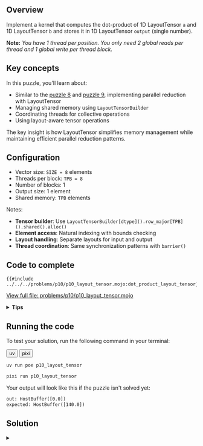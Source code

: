 ## Overview

Implement a kernel that computes the dot-product of 1D LayoutTensor `a` and 1D LayoutTensor `b` and stores it in 1D LayoutTensor `output` (single number).

**Note:** _You have 1 thread per position. You only need 2 global reads per thread and 1 global write per thread block._

## Key concepts

In this puzzle, you'll learn about:
- Similar to the [puzzle 8](../puzzle_08/layout_tensor.md) and [puzzle 9](../puzzle_09/layout_tensor.md), implementing parallel reduction with LayoutTensor
- Managing shared memory using `LayoutTensorBuilder`
- Coordinating threads for collective operations
- Using layout-aware tensor operations

The key insight is how LayoutTensor simplifies memory management while maintaining efficient parallel reduction patterns.

## Configuration

- Vector size: `SIZE = 8` elements
- Threads per block: `TPB = 8`
- Number of blocks: 1
- Output size: 1 element
- Shared memory: `TPB` elements

Notes:
- **Tensor builder**: Use `LayoutTensorBuilder[dtype]().row_major[TPB]().shared().alloc()`
- **Element access**: Natural indexing with bounds checking
- **Layout handling**: Separate layouts for input and output
- **Thread coordination**: Same synchronization patterns with `barrier()`

## Code to complete

```mojo
{{#include ../../../problems/p10/p10_layout_tensor.mojo:dot_product_layout_tensor}}
```
<a href="{{#include ../_includes/repo_url.md}}/blob/main/problems/p10/p10_layout_tensor.mojo" class="filename">View full file: problems/p10/p10_layout_tensor.mojo</a>

<details>
<summary><strong>Tips</strong></summary>

<div class="solution-tips">

1. Create shared memory with tensor builder
2. Store `a[global_i] * b[global_i]` in `shared[local_i]`
3. Use parallel reduction pattern with `barrier()`
4. Let thread 0 write final result to `output[0]`
</div>
</details>

## Running the code

To test your solution, run the following command in your terminal:

<div class="code-tabs" data-tab-group="package-manager">
  <div class="tab-buttons">
    <button class="tab-button">uv</button>
    <button class="tab-button">pixi</button>
  </div>
  <div class="tab-content">

```bash
uv run poe p10_layout_tensor
```

  </div>
  <div class="tab-content">

```bash
pixi run p10_layout_tensor
```

  </div>
</div>

Your output will look like this if the puzzle isn't solved yet:
```txt
out: HostBuffer([0.0])
expected: HostBuffer([140.0])
```

## Solution

<details class="solution-details">
<summary></summary>

```mojo
{{#include ../../../solutions/p10/p10_layout_tensor.mojo:dot_product_layout_tensor_solution}}
```

<div class="solution-explanation">

The solution implements a parallel reduction for dot product using LayoutTensor. Here's the detailed breakdown:

### Phase 1: Element-wise Multiplication
Each thread performs one multiplication with natural indexing:
```mojo
shared[local_i] = a[global_i] * b[global_i]
```

### Phase 2: Parallel Reduction
Tree-based reduction with layout-aware operations:

```txt
Initial:  [0*0  1*1  2*2  3*3  4*4  5*5  6*6  7*7]
        = [0    1    4    9    16   25   36   49]

Step 1:   [0+16 1+25 4+36 9+49  16   25   36   49]
        = [16   26   40   58   16   25   36   49]

Step 2:   [16+40 26+58 40   58   16   25   36   49]
        = [56   84   40   58   16   25   36   49]

Step 3:   [56+84  84   40   58   16   25   36   49]
        = [140   84   40   58   16   25   36   49]
```

### Key Implementation Features:

1. **Memory Management**:
   - Clean shared memory allocation with tensor builder
   - Type-safe operations with LayoutTensor
   - Automatic bounds checking
   - Layout-aware indexing

2. **Thread Synchronization**:
   - `barrier()` after initial multiplication
   - `barrier()` between reduction steps
   - Safe thread coordination

3. **Reduction Logic**:
   ```mojo
   stride = TPB // 2
   while stride > 0:
       if local_i < stride:
           shared[local_i] += shared[local_i + stride]
       barrier()
       stride //= 2
   ```

4. **Performance Benefits**:
   - \\(O(\log n)\\) time complexity
   - Coalesced memory access
   - Minimal thread divergence
   - Efficient shared memory usage

The LayoutTensor version maintains the same efficient parallel reduction while providing:
- Better type safety
- Cleaner memory management
- Layout awareness
- Natural indexing syntax

### Barrier Synchronization Importance

The `barrier()` between reduction steps is critical for correctness. Here's why:

Without `barrier()`, race conditions occur:

```text
Initial shared memory: [0 1 4 9 16 25 36 49]

Step 1 (stride = 4):
Thread 0 reads: shared[0] = 0, shared[4] = 16
Thread 1 reads: shared[1] = 1, shared[5] = 25
Thread 2 reads: shared[2] = 4, shared[6] = 36
Thread 3 reads: shared[3] = 9, shared[7] = 49

Without barrier:
- Thread 0 writes: shared[0] = 0 + 16 = 16
- Thread 1 starts next step (stride = 2) before Thread 0 finishes
  and reads old value shared[0] = 0 instead of 16!
```

With `barrier()`:
```text
Step 1 (stride = 4):
All threads write their sums:
[16 26 40 58 16 25 36 49]
barrier() ensures ALL threads see these values

Step 2 (stride = 2):
Now threads safely read the updated values:
Thread 0: shared[0] = 16 + 40 = 56
Thread 1: shared[1] = 26 + 58 = 84
```

The `barrier()` ensures:
1. All writes from current step complete
2. All threads see updated values
3. No thread starts next iteration early
4. Consistent shared memory state

Without these synchronization points, we could get:
- Memory race conditions
- Threads reading stale values
- Non-deterministic results
- Incorrect final sum

</div>
</details>
